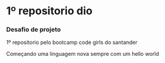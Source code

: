 # 1º repositorio dio

### Desafio de projeto

1º repositorio pelo bootcamp code girls do santander

Começando uma linguagem nova sempre com um hello world

